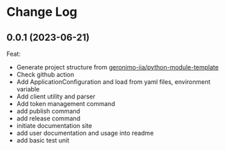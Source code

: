 # Change Log

## 0.0.1 (2023-06-21)

Feat:

- Generate project structure from [geronimo-iia/python-module-template](https://github.com/geronimo-iia/python-module-template)
- Check github action
- Add ApplicationConfiguration and load from yaml files, environment variable
- Add client utility and parser
- Add token management command
- add publish command
- add release command
- initiate documentation site
- add user documentation and usage into readme
- add basic test unit


